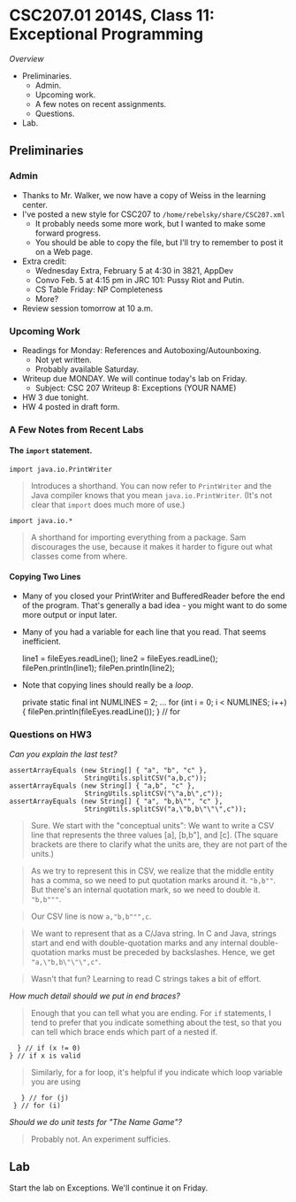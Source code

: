 CSC207.01 2014S, Class 11: Exceptional Programming
==================================================

_Overview_

* Preliminaries.
    * Admin.
    * Upcoming work.
    * A few notes on recent assignments.
    * Questions.
* Lab.

Preliminaries
-------------

### Admin

* Thanks to Mr. Walker, we now have a copy of Weiss in the learning center.
* I've posted a new style for CSC207 to `/home/rebelsky/share/CSC207.xml`
    * It probably needs some more work, but I wanted to make some
      forward progress.
    * You should be able to copy the file, but I'll try to remember to post
      it on a Web page.
* Extra credit: 
    * Wednesday Extra, February 5 at 4:30 in 3821, AppDev
    * Convo Feb. 5 at 4:15 pm in JRC 101: Pussy Riot and Putin.
    * CS Table Friday: NP Completeness
    * More?
* Review session tomorrow at 10 a.m.

### Upcoming Work

* Readings for Monday: References and Autoboxing/Autounboxing.
    * Not yet written.
    * Probably available Saturday.
* Writeup due MONDAY.  We will continue today's lab on Friday.
    * Subject: CSC 207 Writeup 8: Exceptions (YOUR NAME)
* HW 3 due tonight.
* HW 4 posted in draft form.

### A Few Notes from Recent Labs

#### The `import` statement.

`import java.io.PrintWriter`

> Introduces a shorthand.  You can now refer to `PrintWriter` and the
  Java compiler knows that you mean `java.io.PrintWriter`.  (It's not
  clear that `import` does much more of use.)

`import java.io.*`

> A shorthand for importing everything from a package.  Sam discourages
  the use, because it makes it harder to figure out what classes come
  from where.

#### Copying Two Lines

* Many of you closed your PrintWriter and BufferedReader before the
  end of the program.  That's generally a bad idea - you might want
  to do some more output or input later.
* Many of you had a variable for each line that you read.  That seems
  inefficient.  

     line1 = fileEyes.readLine();
     line2 = fileEyes.readLine();
     filePen.println(line1);
     filePen.println(line2);

* Note that copying lines should really be a *loop*.
   
     private static final int NUMLINES = 2;
     ...
     for (int i = 0; i < NUMLINES; i++)
       {
         filePen.println(fileEyes.readLine());
       } // for

### Questions on HW3

_Can you explain the last test?_

    assertArrayEquals (new String[] { "a", "b", "c" },
                       StringUtils.splitCSV("a,b,c"));
    assertArrayEquals (new String[] { "a,b", "c" },
                       StringUtils.splitCSV("\"a,b\",c"));
    assertArrayEquals (new String[] { "a", "b,b\"", "c" },
                       StringUtils.splitCSV("a,\"b,b\"\"\",c"));

> Sure.  We start with the "conceptual units": We want to write a CSV line
that represents the three values [a], [b,b"], and [c].  (The square brackets
are there to clarify what the units are, they are not part of the units.)

> As we try to represent this in CSV, we realize that the middle entity
has a comma, so we need to put quotation marks around it.  `"b,b""`.  But
there's an internal quotation mark, so we need to double it. `"b,b"""`.

> Our CSV line is now `a,"b,b""",c`.

> We want to represent that as a C/Java string.  In C and Java, strings start
and end with double-quotation marks and any internal double-quotation marks must
be preceded by backslashes.  Hence, we get `"a,\"b,b\"\"\",c"`.  

> Wasn't that fun?  Learning to read C strings takes a bit of effort.

_How much detail should we put in end braces?_

> Enough that you can tell what you are ending.  For `if` statements, I tend
to prefer that you indicate something about the test, so that you can tell 
which brace ends which part of a nested if.

      } // if (x != 0)
    } // if x is valid

> Similarly, for a for loop, it's helpful if you indicate which loop variable
you are using

       } // for (j)
     } // for (i)

_Should we do unit tests for "The Name Game"?_

> Probably not.  An experiment sufficies.

Lab
---

Start the lab on Exceptions.  We'll continue it on Friday.
